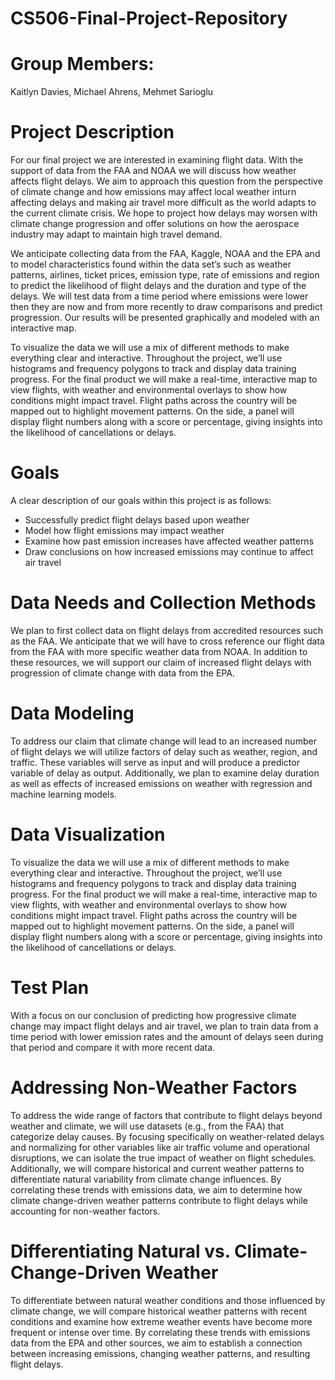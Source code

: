 # CS506-Final-Project-Repository
# Group Members: 
   Kaitlyn Davies, Michael Ahrens, Mehmet Sarioglu
# Project Description 

   For our final project we are interested in examining flight data. With the support of data from the FAA and NOAA we will discuss how weather affects flight delays. We aim to approach this question from the perspective of climate change and how emissions may affect local weather inturn affecting delays and making air travel more difficult as the world adapts to the current climate crisis. We hope to project how delays may worsen with climate change progression and offer solutions on how the aerospace industry may adapt to maintain high travel demand. 

 We anticipate collecting data from the FAA, Kaggle, NOAA and the EPA and to model characteristics found within the data set’s such as weather patterns, airlines, ticket prices, emission type, rate of emissions and region to predict the likelihood of flight delays and the duration and type of the delays. We will test data from a time period where emissions were lower then they are now and from more recently to draw comparisons and predict progression. Our results will be presented graphically and modeled with an interactive map. 

 To visualize the data we will use a mix of different methods to make everything clear and interactive. Throughout the project, we’ll use histograms and frequency polygons to track and display data training progress. For the final product we will make a real-time, interactive map to view flights, with weather and environmental overlays to show how conditions might impact travel. Flight paths across the country will be mapped out to highlight movement patterns. On the side, a panel will display flight numbers along with a score or percentage, giving insights into the likelihood of cancellations or delays.

# Goals
A clear description of our goals within this project is as follows: 
   - Successfully predict flight delays based upon weather
   - Model how flight emissions may impact weather
   - Examine how past emission increases have affected weather patterns 
   - Draw conclusions on how increased emissions may continue to affect air travel 


# Data Needs and Collection Methods

   We plan to first collect data on flight delays from accredited resources such as the FAA. We anticipate that we will have to cross reference our flight data from the FAA with more specific weather data from NOAA. In addition to these resources, we will support our claim of increased flight delays with progression of climate change with data from the EPA. 

# Data Modeling 
   To address our claim that climate change will lead to an increased number of flight delays we will utilize factors of delay such as weather, region, and traffic. These variables will serve as  input and will produce a predictor variable of delay as output. Additionally, we plan to examine delay duration as well as effects of increased emissions on weather with regression and machine learning models. 

# Data Visualization 
To visualize the data we will use a mix of different methods to make everything clear and interactive. Throughout the project, we’ll use histograms and frequency polygons to track and display data training progress. For the final product we will make a real-time, interactive map to view flights, with weather and environmental overlays to show how conditions might impact travel. Flight paths across the country will be mapped out to highlight movement patterns. On the side, a panel will display flight numbers along with a score or percentage, giving insights into the likelihood of cancellations or delays.

# Test Plan 
   With a focus on our conclusion of predicting how progressive climate change may impact flight delays and air travel, we plan to train data from a time period with lower emission rates and the amount of delays seen during that period and compare it with more recent data.

# Addressing Non-Weather Factors

   To address the wide range of factors that contribute to flight delays beyond weather and climate, we will use datasets (e.g., from the FAA) that categorize delay causes. By focusing specifically on weather-related delays and normalizing for other variables like air traffic volume and operational disruptions, we can isolate the true impact of weather on flight schedules. Additionally, we will compare historical and current weather patterns to differentiate natural variability from climate change influences. By correlating these trends with emissions data, we aim to determine how climate change-driven weather patterns contribute to flight delays while accounting for non-weather factors.

# Differentiating Natural vs. Climate-Change-Driven Weather

   To differentiate between natural weather conditions and those influenced by climate change, we will compare historical weather patterns with recent conditions and examine how extreme weather events have become more frequent or intense over time. By correlating these trends with emissions data from the EPA and other sources, we aim to establish a connection between increasing emissions, changing weather patterns, and resulting flight delays.
